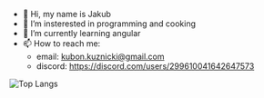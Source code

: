 - 👋 Hi, my name is Jakub
- 👀 I’m insterested in programming and cooking
- 🌱 I’m currently learning angular
- 📫 How to reach me:
     - email: kubon.kuznicki@gmail.com
     - discord: https://discord.com/users/299610041642647573

![Top Langs](https://github-readme-stats.vercel.app/api/top-langs/?username=Brbn-jpg&theme=darcula&count-private=true&layout=compact)
